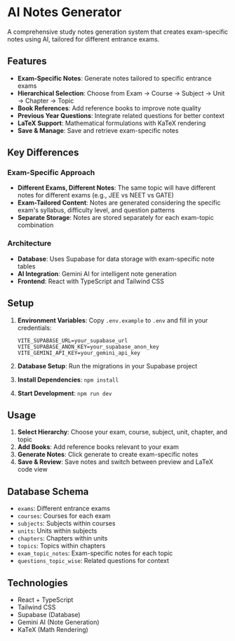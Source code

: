 # AI Notes Generator

A comprehensive study notes generation system that creates exam-specific notes using AI, tailored for different entrance exams.

## Features

- **Exam-Specific Notes**: Generate notes tailored to specific entrance exams
- **Hierarchical Selection**: Choose from Exam → Course → Subject → Unit → Chapter → Topic
- **Book References**: Add reference books to improve note quality
- **Previous Year Questions**: Integrate related questions for better context
- **LaTeX Support**: Mathematical formulations with KaTeX rendering
- **Save & Manage**: Save and retrieve exam-specific notes

## Key Differences

### Exam-Specific Approach
- **Different Exams, Different Notes**: The same topic will have different notes for different exams (e.g., JEE vs NEET vs GATE)
- **Exam-Tailored Content**: Notes are generated considering the specific exam's syllabus, difficulty level, and question patterns
- **Separate Storage**: Notes are stored separately for each exam-topic combination

### Architecture
- **Database**: Uses Supabase for data storage with exam-specific note tables
- **AI Integration**: Gemini AI for intelligent note generation
- **Frontend**: React with TypeScript and Tailwind CSS

## Setup

1. **Environment Variables**: Copy `.env.example` to `.env` and fill in your credentials:
   ```
   VITE_SUPABASE_URL=your_supabase_url
   VITE_SUPABASE_ANON_KEY=your_supabase_anon_key
   VITE_GEMINI_API_KEY=your_gemini_api_key
   ```

2. **Database Setup**: Run the migrations in your Supabase project

3. **Install Dependencies**: `npm install`

4. **Start Development**: `npm run dev`

## Usage

1. **Select Hierarchy**: Choose your exam, course, subject, unit, chapter, and topic
2. **Add Books**: Add reference books relevant to your exam
3. **Generate Notes**: Click generate to create exam-specific notes
4. **Save & Review**: Save notes and switch between preview and LaTeX code view

## Database Schema

- `exams`: Different entrance exams
- `courses`: Courses for each exam
- `subjects`: Subjects within courses
- `units`: Units within subjects
- `chapters`: Chapters within units
- `topics`: Topics within chapters
- `exam_topic_notes`: Exam-specific notes for each topic
- `questions_topic_wise`: Related questions for context

## Technologies

- React + TypeScript
- Tailwind CSS
- Supabase (Database)
- Gemini AI (Note Generation)
- KaTeX (Math Rendering)